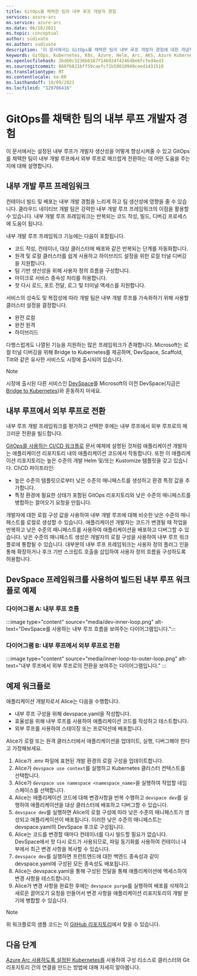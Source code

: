 ```yaml
---
title: GitOps를 채택한 팀의 내부 루프 개발자 경험
services: azure-arc
ms.service: azure-arc
ms.date: 06/18/2021
ms.topic: conceptual
author: sudivate
ms.author: sudivate
description: '이 문서에서는 GitOps를 채택한 팀의 내부 루프 개발자 경험에 대한 개념적인 개요를 제공합니다. '
keywords: GitOps, Kubernetes, K8s, Azure, Helm, Arc, AKS, Azure Kubernetes Service, 컨테이너, CI, CD, Azure DevOps, 내부 루프, 개발 경험
ms.openlocfilehash: 3bd60c3236bb187f14b924f4246d8e6fcfed4ed3
ms.sourcegitcommit: 860f6821bff59caefc71b50810949ceed1431510
ms.translationtype: MT
ms.contentlocale: ko-KR
ms.lasthandoff: 10/09/2021
ms.locfileid: "129706416"
---
```

# <a name="inner-loop-developer-experience-for-teams-adopting-gitops"></a>GitOps를 채택한 팀의 내부 루프 개발자 경험

이 문서에서는 설정된 내부 루프가 개발자 생산성을 어떻게 향상시켜줄 수 있고 GitOps를 채택한 팀이 내부 개발 루프에서 외부 루프로 매끄럽게 전환하는 데 어떤 도움을 주는지에 대해 설명합니다.

## <a name="inner-dev-loop-frameworks"></a>내부 개발 루프 프레임워크

컨테이너 빌드 및 배포는 내부 개발 경험을 느리게 하고 팀 생산성에 영향을 줄 수 있습니다. 클라우드 네이티브 개발 팀은 강력한 내부 개발 루프 프레임워크의 이점을 활용할 수 있습니다. 내부 개발 루프 프레임워크는 반복되는 코드 작성, 빌드, 디버깅 프로세스에 도움이 됩니다.

내부 개발 루프 프레임워크 기능에는 다음이 포함됩니다.

 
- 코드 작성, 컨테이너, 대상 클러스터에 배포와 같은 반복되는 단계를 자동화합니다. 
- 원격 및 로컬 클러스터를 쉽게 사용하고 하이브리드 설정을 위한 로컬 터널 디버깅을 지원합니다.
- 팀 기반 생산성을 위해 사용자 정의 흐름을 구성합니다.
- 마이크로 서비스 종속성 처리를 허용합니다. 
- 핫 다시 로드, 포트 전달, 로그 및 터미널 액세스를 지원합니다. 



서비스의 성숙도 및 복잡성에 따라 개발 팀은 내부 개발 루프를 가속화하기 위해 사용할 클러스터 설정을 결정합니다. 

* 완전 로컬
* 완전 원격
* 하이브리드 


다행스럽게도 나열된 기능을 지원하는 많은 프레임워크가 존재합니다. Microsoft는 로컬 터널 디버깅을 위해 Bridge to Kubernetes를 제공하며, DevSpace, Scaffold, Tilt와 같은 유사한 서비스도 시장에 출시되어 있습니다.

> [!NOTE]
> 시장에 출시된 다른 서비스인 [DevSpace](https://github.com/loft-sh/devspace)를 Microsoft의 이전 DevSpace(지금은 [Bridge to Kubernetes](https://code.visualstudio.com/docs/containers/bridge-to-kubernetes))와 혼동하지 마세요.


## <a name="inner-loop-to-outer-loop-transition"></a>내부 루프에서 외부 루프로 전환 

내부 루프 개발 프레임워크를 평가하고 선택한 후에는 내부 루프에서 외부 루프로의 매끄러운 전환을 빌드합니다.

[GitOps를 사용하는 CI/CD 워크플로](conceptual-gitops-ci-cd.md) 문서 예제에 설명된 것처럼 애플리케이션 개발자는 애플리케이션 리포지토리 내의 애플리케이션 코드에서 작동합니다. 또한 이 애플리케이션 리포지토리는 높은 수준의 개발 Helm 및/또는 Kustomize 템플릿을 갖고 있습니다. CI\CD 파이프라인:

* 높은 수준의 템플릿으로부터 낮은 수준의 매니페스트를 생성하고 환경 특정 값을 추가합니다.
* 특정 환경에 필요한 상태가 포함된 GitOps 리포지토리와 낮은 수준의 매니페스트를 병합하는 끌어오기 요청을 만듭니다. 

개발자에 대한 로컬 구성 값을 사용하여 내부 개발 루프에 대해 비슷한 낮은 수준의 매니페스트를 로컬로 생성할 수 있습니다. 애플리케이션 개발자는 코드가 변경될 때 작업을 반복하고 낮은 수준의 매니페스트를 사용하여 애플리케이션을 배포하고 디버그할 수 있습니다. 낮은 수준의 매니페스트 생성은 개발자의 로컬 구성을 사용하여 내부 루프 워크플로에 통합될 수 있습니다. 대부분의 내부 루프 프레임워크는 사용자 정의 플러그 인을 통해 확장하거나 후크 기반 스크립트 호출을 삽입하여 사용자 정의 흐름을 구성하도록 허용합니다. 

## <a name="example-inner-loop-workflow-built-with-devspace-framework"></a>DevSpace 프레임워크를 사용하여 빌드된 내부 루프 워크플로 예제


### <a name="diagram-a-inner-loop-flow"></a>다이어그램 A: 내부 루프 흐름
:::image type="content" source="media/dev-inner-loop.png" alt-text="DevSpace를 사용하는 내부 루프 흐름을 보여주는 다이어그램입니다.":::

### <a name="diagram-b-inner-loop-to-outer-loop-transition"></a>다이어그램 B: 내부 루프에서 외부 루프로 전환
:::image type="content" source="media/inner-loop-to-outer-loop.png" alt-text="내부 루프에서 외부 루프로의 전환을 보여주는 다이어그램입니다." :::


## <a name="example-workflow"></a>예제 워크플로
애플리케이션 개발자로서 Alice는 다음을 수행합니다.
- 내부 루프 구성을 위해 devspace.yaml을 작성합니다.
- 효율성을 위해 내부 루프를 사용하여 애플리케이션 코드를 작성하고 테스트합니다.
- 외부 루프를 사용하여 스테이징 또는 프로덕션에 배포합니다.


Alice가 로컬 또는 원격 클러스터에서 애플리케이션을 업데이트, 실행, 디버그해야 한다고 가정해보세요.

1. Alice가 .env 파일에 표현된 개발 환경의 로컬 구성을 업데이트합니다.
1. Alice가 `devspace use context`를 실행하고 Kubernetes 클러스터 컨텍스트를 선택합니다.
1.  Alice가 `devspace use namespace <namespace_name>`을 실행하여 작업할 네임스페이스를 선택합니다.
1.  Alice는 애플리케이션 코드에 대해 변경사항을 반복 수행하고 `devspace dev`를 실행하여 애플리케이션을 대상 클러스터에 배포하고 디버그할 수 있습니다.
1. `devspace dev`를 실행하면 Alice의 로컬 구성에 따라 낮은 수준의 매니페스트가 생성되고 애플리케이션이 배포됩니다. 이러한 낮은 수준의 매니페스트는 devspace.yaml의 DevSpace 후크로 구성됩니다.
1. Alice는 코드를 변경할 때마다 컨테이너를 다시 빌드할 필요가 없습니다. DevSpace에서 핫 다시 로드가 사용되므로, 파일 동기화를 사용하여 컨테이너 내부에서 최근 변경 사항을 복사할 수 있습니다.
1. `devspace dev`를 실행하면 프런트엔드에 대한 백엔드 종속성과 같이 devspace.yaml에 구성된 모든 종속성도 배포됩니다. 
1. Alice는 devspace.yaml을 통해 구성된 전달을 통해 애플리케이션에 액세스하여 변경 사항을 테스트합니다.
1. Alice가 변경 사항을 완료한 후에는 `devspace purge`를 실행하여 배포를 삭제하고 새로운 끌어오기 요청을 만들어서 변경 사항을 애플리케이션 리포지토리의 개발 분기에 병합할 수 있습니다.

> [!NOTE]
> 위 워크플로의 샘플 코드는 이 [GitHub 리포지토리](https://github.com/Azure/arc-cicd-demo-src)에서 찾을 수 있습니다.

## <a name="next-steps"></a>다음 단계

[Azure Arc 사용하도록 설정된 Kubernetes를](./conceptual-configurations.md) 사용하여 구성 리소스로 클러스터와 Git 리포지토리 간의 연결을 만드는 방법에 대해 자세히 알아봅니다.